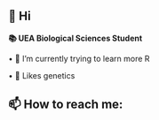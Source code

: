 
 ## 👋 Hi
 
 **📚 UEA Biological Sciences Student**

• 🌱 I’m currently trying to learn more R

• 👀 Likes genetics



 ## 📫 How to reach me: 


